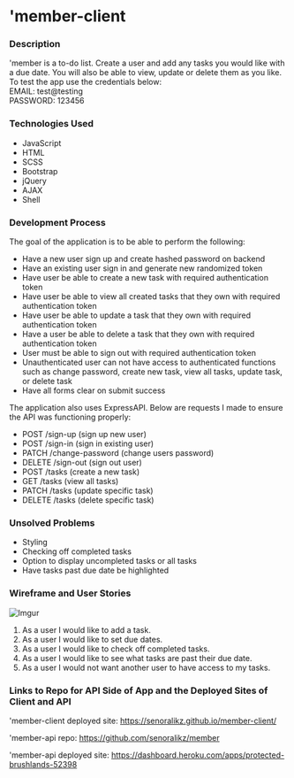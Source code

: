 # 'member-client

### Description

'member is a to-do list. Create a user and add any tasks you would like with a due date. You will also be able to view, update or delete them as you like. To test the app use the credentials below:  
EMAIL: test@testing  
PASSWORD: 123456

### Technologies Used

- JavaScript
- HTML
- SCSS
- Bootstrap
- jQuery
- AJAX
- Shell

### Development Process

The goal of the application is to be able to perform the following:

- Have a new user sign up and create hashed password on backend
- Have an existing user sign in and generate new randomized token
- Have user be able to create a new task with required authentication token
- Have user be able to view all created tasks that they own with required authentication token
- Have user be able to update a task that they own with required authentication token
- Have a user be able to delete a task that they own with required authentication token
- User must be able to sign out with required authentication token
- Unauthenticated user can not have access to authenticated functions such as change password, create new task, view all tasks, update task, or delete task
- Have all forms clear on submit success

The application also uses ExpressAPI. Below are requests I made to ensure the API was functioning properly:

- POST /sign-up (sign up new user)
- POST /sign-in (sign in existing user)
- PATCH /change-password (change users password)
- DELETE /sign-out (sign out user)
- POST /tasks (create a new task)
- GET /tasks (view all tasks)
- PATCH /tasks (update specific task)
- DELETE /tasks (delete specific task)

### Unsolved Problems

- Styling
- Checking off completed tasks
- Option to display uncompleted tasks or all tasks
- Have tasks past due date be highlighted

### Wireframe and User Stories

![Imgur](https://i.imgur.com/07AVYzT.png "Wireframe for Fullstack Project")

1. As a user I would like to add a task.
2. As a user I would like to set due dates.
3. As a user I would like to check off completed tasks.
4. As a user I would like to see what tasks are past their due date.
5. As a user I would not want another user to have access to my tasks.

### Links to Repo for API Side of App and the Deployed Sites of Client and API

'member-client deployed site:
https://senoralikz.github.io/member-client/

'member-api repo:
https://github.com/senoralikz/member

'member-api deployed site:
https://dashboard.heroku.com/apps/protected-brushlands-52398
